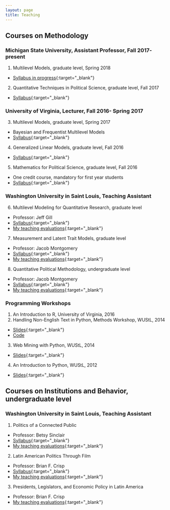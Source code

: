 ```yaml
---
layout: page
title: Teaching
---
```



## Courses on Methodology

### Michigan State University, Assistant Professor, Fall 2017- present

1. Multilevel Models, graduate level, Spring 2018
  - [Syllabus in progress](https://constanzaschibber.github.io/pdfs/Schibber_PLS900.pdf){:target="_blank"}

2. Quantitative Techniques in Political Science, graduate level, Fall 2017
  - [Syllabus](https://constanzaschibber.github.io/pdfs/Schibber_PLS801.pdf){:target="_blank"}

### University of Virginia, Lecturer, Fall 2016- Spring 2017

3. Multilevel Models, graduate level, Spring 2017
  - Bayesian and Frequentist Multilevel Models
  - [Syllabus](https://constanzaschibber.github.io/pdfs/PL8500_MultilevelModels.pdf){:target="_blank"}

4. Generalized Linear Models, graduate level, Fall 2016
  - [Syllabus](https://goo.gl/zf8dhL){:target="_blank"}

5. Mathematics for Political Science, graduate level, Fall 2016
  - One credit course, mandatory for first year students
  - [Syllabus](https://goo.gl/iophnd){:target="_blank"}
  
### Washington University in Saint Louis, Teaching Assistant

6. Multilevel Modeling for Quantitative Research, graduate level
  - Professor: Jeff Gill
  - [Syllabus](http://pages.wustl.edu/jgill/multilevel-modeling){:target="_blank"}
  - [My teaching evaluations](https://graduate.artsci.wustl.edu/files/graduatepages/imce/constanza/evals.pdf#page=2){:target="_blank"}

7. Measurement and Latent Trait Models, graduate level
  - Professor: Jacob Montgomery
  - [Syllabus](https://pages.wustl.edu/montgomery/teaching/measurement-models){:target="_blank"}
  - [My teaching evaluations](https://graduate.artsci.wustl.edu/files/graduatepages/imce/constanza/evals.pdf#page=3){:target="_blank"}

8. Quantitative Political Methodology, undergraduate level
  - Professor: Jacob Montgomery
  - [Syllabus](http://pages.wustl.edu/montgomery/qpm){:target="_blank"}
  - [My teaching evaluations](https://graduate.artsci.wustl.edu/files/graduatepages/imce/constanza/evals.pdf#page=3){:target="_blank"}

### Programming Workshops

1. An Introduction to R, University of Virginia, 2016
2. Handling Non-English Text in Python, Methods Workshop, WUStL, 2014
  - [Slides](https://graduate.artsci.wustl.edu/files/graduatepages/imce/constanza/cfs_methodsworkshop_python.pdf){:target="_blank"}
  - [Code](https://github.com/ConstanzaSchibber/PythonClasses)
3. Web Mining with Python, WUStL, 2014
  - [Slides](https://graduate.artsci.wustl.edu/files/graduatepages/imce/constanza/cfs_python_2014.pdf){:target="_blank"}
4. An Introduction to Python, WUStL, 2012
  - [Slides](https://graduate.artsci.wustl.edu/files/graduatepages/imce/constanza/intro_to_python.pdf){:target="_blank"}


## Courses on Institutions and Behavior, undergraduate level

### Washington University in Saint Louis, Teaching Assistant

1. Politics of a Connected Public
  - Professor: Betsy Sinclair
  - [Syllabus](https://graduate.artsci.wustl.edu/files/graduatepages/imce/constanza/sinclairsyllabus_connectedpolitics2.pdf){:target="_blank"}
  - [My teaching evaluations](https://graduate.artsci.wustl.edu/files/graduatepages/imce/constanza/evals.pdf#page=4){:target="_blank"}

2. Latin American Politics Through Film 
  - Professor: Brian F. Crisp
  - [Syllabus](https://graduate.artsci.wustl.edu/files/graduatepages/imce/constanza/4331syllabus_revised.pdf){:target="_blank"}
  - [My teaching evaluations](https://graduate.artsci.wustl.edu/files/graduatepages/imce/constanza/evals.pdf#page=4){:target="_blank"}

3. Presidents, Legislators, and Economic Policy in Latin America
  - Professor: Brian F. Crisp
  - [My teaching evaluations](https://graduate.artsci.wustl.edu/files/graduatepages/imce/constanza/evals.pdf#page=5){:target="_blank"}
  
  

